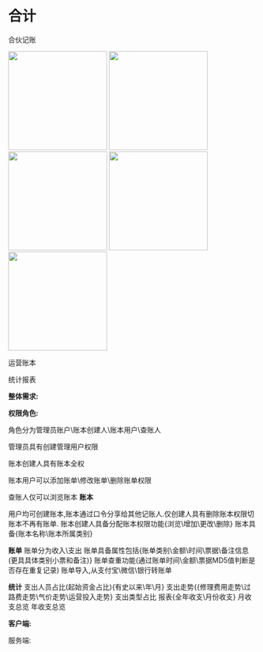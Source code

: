 # 合计
合伙记账

<img src="https://user-images.githubusercontent.com/10151414/120281819-02348980-c2ec-11eb-9171-4a32c1609fd5.jpeg" width="200" height="200" />
<img src="https://user-images.githubusercontent.com/10151414/120281838-0791d400-c2ec-11eb-8ad4-1601b4de1694.jpeg" width="200" height="200" />
<img src="https://user-images.githubusercontent.com/10151414/120281860-0e204b80-c2ec-11eb-8d8d-a1e0fd04bab3.jpeg" width="200" height="200" />
<img src="https://user-images.githubusercontent.com/10151414/120281866-0fea0f00-c2ec-11eb-9c93-f2172c3c76eb.jpeg" width="200" height="200" />
<img src="https://user-images.githubusercontent.com/10151414/120281869-111b3c00-c2ec-11eb-9454-2330cca7897a.jpeg" width="200" height="200" />

运营账本

统计报表


**整体需求:**

**权限角色:**

角色分为管理员账户\账本创建人\账本用户\查账人

管理员具有创建管理用户权限

账本创建人具有账本全权

账本用户可以添加账单\修改账单\删除账单权限

查账人仅可以浏览账本
**账本** 

用户均可创建账本,账本通过口令分享给其他记账人.仅创建人具有删除账本权限切账本不再有账单.
账本创建人具备分配账本权限功能{浏览\增加\更改\删除}
账本具备{账本名称\账本所属类别}

**账单**
账单分为收入\支出
账单具备属性包括{账单类别\金额\时间\票据\备注信息(更具具体类别小票和备注)}
账单查重功能(通过账单时间\金额\票据MD5值判断是否存在重复记录)
账单导入,从支付宝\微信\银行转账单

**统计**
支出人员占比(起始资金占比){有史以来\年\月\} 
支出走势{{修理费用走势\过路费走势\气价走势\运营投入走势}
支出类型占比
报表{全年收支\月份收支}
月收支总览
年收支总览

**客户端:**



服务端:
